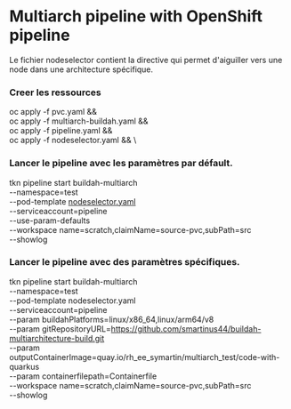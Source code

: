 # Multiarch pipeline with OpenShift pipeline

Le fichier nodeselector contient la directive qui permet d'aiguiller vers une node dans une architecture spécifique.

### Creer les ressources

oc apply -f pvc.yaml && \
oc apply -f multiarch-buildah.yaml && \
oc apply -f pipeline.yaml && \
oc apply -f nodeselector.yaml && \

### Lancer le pipeline avec les paramètres par défault.

tkn pipeline start buildah-multiarch \
    --namespace=test \
    --pod-template [nodeselector.yaml](./nodeselector.yaml) \
    --serviceaccount=pipeline \
    --use-param-defaults \
    --workspace name=scratch,claimName=source-pvc,subPath=src \
    --showlog


### Lancer le pipeline avec des paramètres spécifiques.

tkn pipeline start buildah-multiarch \
    --namespace=test \
    --pod-template nodeselector.yaml \
    --serviceaccount=pipeline \
    --param buildahPlatforms=linux/x86_64,linux/arm64/v8 \
    --param gitRepositoryURL=https://github.com/smartinus44/buildah-multiarchitecture-build.git \
    --param outputContainerImage=quay.io/rh_ee_symartin/multiarch_test/code-with-quarkus \
    --param containerfilepath=Containerfile \
    --workspace name=scratch,claimName=source-pvc,subPath=src \
    --showlog
